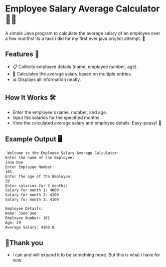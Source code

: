 
# Employee Salary Average Calculator 🧮✨

A simple Java program to calculate the average salary of an employee over a few months! Its a task i did for my first ever java project attempt. 🎉


## Features 🌟
- 📋 Collects employee details (name, employee number, age).
- 💸 Calculates the average salary based on multiple entries.
- 📊 Displays all information neatly.
## How It Works 🛠️
- Enter the employee's name, number, and age.
- Input the salaries for the specified months.
- View the calculated average salary and employee details.
 Easy-peasy! 🍋
## Example Output 🖥️

```bash
 Welcome to the Employee Salary Average Calculator!
Enter the name of the Employee:
Jane Doe
Enter Employee Number:
101
Enter the age of the Employee:
29
Enter salaries for 3 months:
Salary for month 1: 4000
Salary for month 2: 4200
Salary for month 3: 4100

Employee Details:
Name: Jane Doe
Employee Number: 101
Age: 29
Average Salary: 4100.0
```


## 💖Thank you
- I can and will expand it to be something more. But this is what i have for now.

